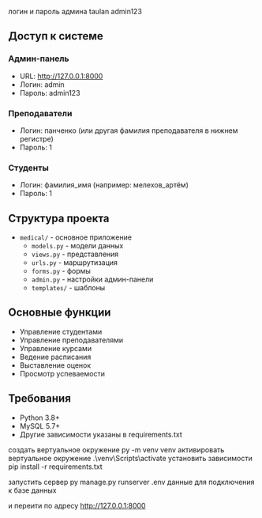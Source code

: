 логин и пароль админа 
taulan 
admin123

## Доступ к системе

### Админ-панель
- URL: http://127.0.0.1:8000
- Логин: admin
- Пароль: admin123

### Преподаватели
- Логин: панченко (или другая фамилия преподавателя в нижнем регистре)
- Пароль: 1

### Студенты
- Логин: фамилия_имя (например: мелехов_артём)
- Пароль: 1

## Структура проекта
- `medical/` - основное приложение
  - `models.py` - модели данных
  - `views.py` - представления
  - `urls.py` - маршрутизация
  - `forms.py` - формы
  - `admin.py` - настройки админ-панели
  - `templates/` - шаблоны

## Основные функции
- Управление студентами
- Управление преподавателями
- Управление курсами
- Ведение расписания
- Выставление оценок
- Просмотр успеваемости

## Требования
- Python 3.8+
- MySQL 5.7+
- Другие зависимости указаны в requirements.txt

 создать вертуальное окружение 
 py -m venv venv
 активировать вертуальное окружение 
 .\venv\Scripts\activate
 установить зависимости 
 pip install -r requirements.txt

запустить сервер 
py manage.py runserver
.env
данные для подключения к базе данных

и переити по адресу 
http://127.0.0.1:8000
